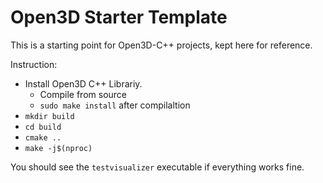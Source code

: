 # Open3D Starter Template

This is a starting point for Open3D-C++ projects, kept here for reference.

Instruction:

- Install Open3D C++ Librariy.
    - Compile from source
    - `sudo make install` after compilaltion
- `mkdir build`
- `cd build`
- `cmake ..`
- `make -j$(nproc)`

You should see the `testvisualizer` executable if everything works fine. 